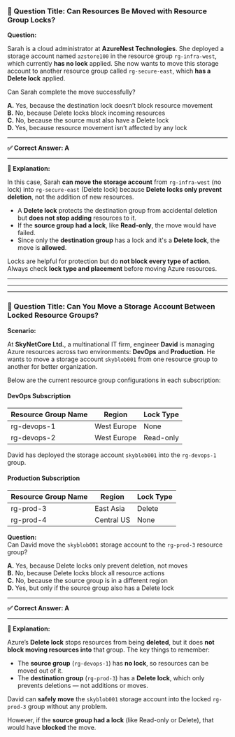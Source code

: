### 🔐 Question Title: Can Resources Be Moved with Resource Group Locks?

**Question:**

Sarah is a cloud administrator at **AzureNest Technologies**. She deployed a storage account named `azstore100` in the resource group `rg-infra-west`, which currently **has no lock** applied. She now wants to move this storage account to another resource group called `rg-secure-east`, which **has a Delete lock** applied.

Can Sarah complete the move successfully?

**A.** Yes, because the destination lock doesn’t block resource movement  
**B.** No, because Delete locks block incoming resources  
**C.** No, because the source must also have a Delete lock  
**D.** Yes, because resource movement isn’t affected by any lock

---

**✅ Correct Answer: A**

---

**🧠 Explanation:**

In this case, Sarah **can move the storage account** from `rg-infra-west` (no lock) into `rg-secure-east` (Delete lock) because **Delete locks only prevent deletion**, not the addition of new resources.

- A **Delete lock** protects the destination group from accidental deletion but **does not stop adding** resources to it.
- If the **source group had a lock**, like **Read-only**, the move would have failed.
- Since only the **destination group** has a lock and it's a **Delete lock**, the move is **allowed**.

Locks are helpful for protection but do **not block every type of action**. Always check **lock type and placement** before moving Azure resources.

---
---
---
### 🔐 Question Title: Can You Move a Storage Account Between Locked Resource Groups?

**Scenario:**

At **SkyNetCore Ltd.**, a multinational IT firm, engineer **David** is managing Azure resources across two environments: **DevOps** and **Production**. He wants to move a storage account `skyblob001` from one resource group to another for better organization.

Below are the current resource group configurations in each subscription:

#### DevOps Subscription

| Resource Group Name | Region       | Lock Type  |
|---------------------|--------------|------------|
| rg-devops-1         | West Europe  | None       |
| rg-devops-2         | West Europe  | Read-only  |

David has deployed the storage account `skyblob001` into the `rg-devops-1` group.

#### Production Subscription

| Resource Group Name | Region     | Lock Type  |
|---------------------|------------|------------|
| rg-prod-3           | East Asia  | Delete     |
| rg-prod-4           | Central US | None       |

**Question:**  
Can David move the `skyblob001` storage account to the `rg-prod-3` resource group?

**A.** Yes, because Delete locks only prevent deletion, not moves  
**B.** No, because Delete locks block all resource actions  
**C.** No, because the source group is in a different region  
**D.** Yes, but only if the source group also has a Delete lock

---

**✅ Correct Answer: A**

---

**🧠 Explanation:**

Azure’s **Delete lock** stops resources from being **deleted**, but it does **not block moving resources into** that group. The key things to remember:

- The **source group** (`rg-devops-1`) has **no lock**, so resources can be moved out of it.
- The **destination group** (`rg-prod-3`) has a **Delete lock**, which only prevents deletions — not additions or moves.

David can **safely move** the `skyblob001` storage account into the locked `rg-prod-3` group without any problem.

However, if the **source group had a lock** (like Read-only or Delete), that would have **blocked** the move.

